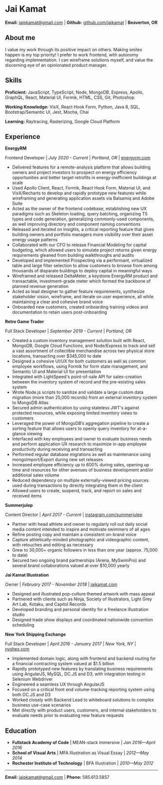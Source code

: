 # Jai Kamat

**Email:** [jaipkamat@gmail.com](mailto:jaipkamat@gmail.com) | **Github:** [github.com/jaikamat](github.com/jaikamat) | **Beaverton, OR**

## About me

I value my work through its positive impact on others. Making smiles happen is my top priority! I prefer to work frontend, with autonomy regarding implementation. I can wireframe solutions myself, and value the discerning eye of an opinionated product manager.

## Skills

**Proficient:** JavaScript, TypeScript, Node, MongoDB, Express, Apollo, GraphQL, React, Material UI, Formik, HTML, CSS, Git, Photoshop

**Working Knowledge:** VisX, React Hook Form, Python, Java 8, SQL, Bootstrap/Semantic UI, Jest, Mocha, Chai

**Learning:** Raytracing, Rasterizing, Google Cloud Platform

## Experience

**EnergyRM**

Frontend Developer | _July 2020 - Current_ | _Portland, OR_ | [energyrm.com](https://energyrm.com/)

- Delivered features for a remote-analysis platform that allows building owners and project investors to prospect on energy efficiency opportunities and better target retrofits in energy-inefficient buildings at scale
- Used Apollo Client, React, Formik, React Hook Form, Material UI, and VisX/Recharts to develop and rapidly prototype new features while wireframing and generating application assets via Balsamiq and Adobe Suite
- Acted as the owner of the frontend codebase, establishing new UX paradigms such as Skeleton loading, query batching, organizing TS types and code generation, generalizing commonly-used components, as well improving directory and component naming conventions
- Released and iterated on Insights, a critical reporting feature that gives building owners and portfolio managers more visibility over their asset energy usage patterns
- Collaborated with our CFO to release Financial Modeling for capital budgeting, which allowed users to simulate project returns given energy requirements gleaned from building walkthroughs and audits
- Developed and implemented Prospecting via a performant, virtualized table and large filter selection to allow customers to browse from among thousands of disparate buildings to deploy capital in meaningful ways
- Wireframed and released DeltaMeter, a keystone EnergyRM product and transactable, investment-grade meter which formed the backbone of planned revenue generation
- Acted as lead designer to gather feature requirements, synthesize stakeholder vision, wireframe, and iterate on user experience, all while maintaining a clear and cohesive brand voice
- Onboarded new customers, created onboarding training videos and documentation to retain users post-onboarding

**Retro Game Trader**

Full Stack Developer | _September 2019 - Current_ | _Portland, OR_

- Created a custom inventory management solution built with React, MongoDB, Google Cloud Functions, and Node/Express to track and sell a vast assortment of collectible merchandise across two physical store locations, transacting over $345,000 to date
- Designed a cohesive UI/UX for both customers as well as common employee workflows, using Formik for form state management, and Semantic UI and Material UI for presentation
- Integrated with LightSpeed's point-of-sale API for sales-creation between the inventory system of record and the pre-existing sales system
- Wrote Node.js scripts to sanitize and validate a large custom data migration (more than 25,000 records) from an external inventory system to MongoDB Atlas
- Secured admin authentication by using stateless JWT's against protected resources, while exposing limited inventory views to customers
- Leveraged the power of MongoDB’s aggregation pipeline to create a sorting feature that allows users to openly query inventory for at-a-glance viewing
- Interfaced with key employees and owner to evaluate business needs and perform application UX research to maximize in-app employee productivity during receiving and transacting
- Performed regular database migrations as well as maintenance using mongoImport/Export during new set releases
- Increased employee efficiency up to 600% during sales, opening up time and resources for other avenues of business development and/or additional sales volume
- Reduced dependency on multiple externally-viewed pricing sources used during transactions by directly integrating them in the client
- Allowed users to create, suspend, track, and report on sales and received items

**Summerjulep**

Content Director | _April 2017 - Current_ | [instagram.com/summerjulep](instagram.com/summerjulep)

- Partner with head athlete and owner to regularly roll out daily social media content intended to inspire and motivate swimmers of all ages
- Refine posting copy and maintain a consistent on-brand voice
- Capture athletically-minded photographic and videographic content, with retouches and editing as necessary
- Grew to 30,000+ organic followers in less than one year (approx. 75,000 to date)
- Secured two ongoing brand partnerships (Arena, MySwimPro) and several brand collaborations valued at over $10,000 yearly

**Jai Kamat Illustration**

Owner | _February 2017 - November 2018_ | [jaikamat.com](www.jaikamat.com)

- Designed and illustrated pop-culture themed artwork with mass appeal
- Partnered with clients such as Ninja, Society of Illustrators, Light Grey Art Lab, Kotaku, and Capitol Records
- Developed branding and personal identity for a freelance illustration studio
- Designed trade show displays and coordinated nationwide convention scheduling

**New York Shipping Exchange**

Full Stack Developer | _April 2016 - January 2017_ | _New York, NY_ | [nyshex.com](nyshex.com/en/)

- Implemented domain logic, along with frontend and backend routing for a financial contracting system valued at $1.5 billion
- Rapidly prototyped new features by translating business requirements using AngularJS, MySQL, DC.JS and D3, with integration testing in Selenium Webdriver
- Engineered a seamless UX through AngularJS
- Focused on a critical front end volume-tracking reporting system using both DC.JS and D3
- Worked closely with Backend Lead to whiteboard solutions to complex business use-case scenarios
- Met directly with product users, customers, and internal stakeholders to evaluate needs prior to evaluating new feature requests

## Education

- **Fullstack Academy of Code** | MEAN-stack immersive | _Jan 2016—April 2016_
- **School of Visual Arts** | MFA Illustration as Visual Essay | _2012—May 2014_
- **Rochester Institute of Technology** | BFA Illustration | _2010—May 2012_

---

**Email:** jaipkamat@gmail.com | **Phone:** 585.613.5857
